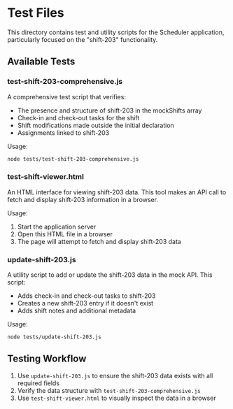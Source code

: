# Test Files

This directory contains test and utility scripts for the Scheduler application, particularly focused on the "shift-203" functionality.

## Available Tests

### test-shift-203-comprehensive.js

A comprehensive test script that verifies:

- The presence and structure of shift-203 in the mockShifts array
- Check-in and check-out tasks for the shift
- Shift modifications made outside the initial declaration
- Assignments linked to shift-203

Usage:

```bash
node tests/test-shift-203-comprehensive.js
```

### test-shift-viewer.html

An HTML interface for viewing shift-203 data. This tool makes an API call to fetch and display shift-203 information in a browser.

Usage:

1. Start the application server
2. Open this HTML file in a browser
3. The page will attempt to fetch and display shift-203 data

### update-shift-203.js

A utility script to add or update the shift-203 data in the mock API. This script:

- Adds check-in and check-out tasks to shift-203
- Creates a new shift-203 entry if it doesn't exist
- Adds shift notes and additional metadata

Usage:

```bash
node tests/update-shift-203.js
```

## Testing Workflow

1. Use `update-shift-203.js` to ensure the shift-203 data exists with all required fields
2. Verify the data structure with `test-shift-203-comprehensive.js`
3. Use `test-shift-viewer.html` to visually inspect the data in a browser
